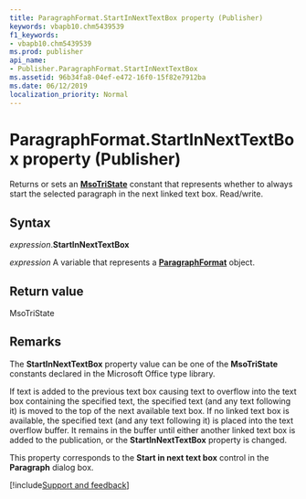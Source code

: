 ```yaml
---
title: ParagraphFormat.StartInNextTextBox property (Publisher)
keywords: vbapb10.chm5439539
f1_keywords:
- vbapb10.chm5439539
ms.prod: publisher
api_name:
- Publisher.ParagraphFormat.StartInNextTextBox
ms.assetid: 96b34fa8-04ef-e472-16f0-15f82e7912ba
ms.date: 06/12/2019
localization_priority: Normal
---
```



# ParagraphFormat.StartInNextTextBox property (Publisher)

Returns or sets an **[MsoTriState](Office.MsoTriState.md)** constant that represents whether to always start the selected paragraph in the next linked text box. Read/write.


## Syntax

_expression_.**StartInNextTextBox**

_expression_ A variable that represents a **[ParagraphFormat](Publisher.ParagraphFormat.md)** object.


## Return value

MsoTriState


## Remarks

The **StartInNextTextBox** property value can be one of the **MsoTriState** constants declared in the Microsoft Office type library.

If text is added to the previous text box causing text to overflow into the text box containing the specified text, the specified text (and any text following it) is moved to the top of the next available text box. If no linked text box is available, the specified text (and any text following it) is placed into the text overflow buffer. It remains in the buffer until either another linked text box is added to the publication, or the **StartInNextTextBox** property is changed.

This property corresponds to the **Start in next text box** control in the **Paragraph** dialog box.

[!include[Support and feedback](~/includes/feedback-boilerplate.md)]